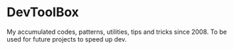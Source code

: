 # DevToolBox
My accumulated codes, patterns, utilities, tips and tricks since 2008. To be used for future projects to speed up dev.
